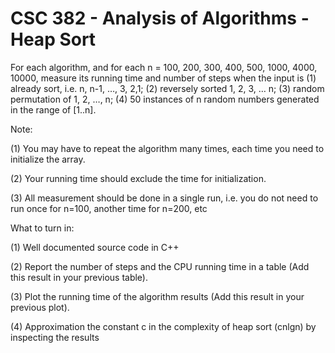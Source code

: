 # CSC 382 - Analysis of Algorithms - Heap Sort

For each algorithm, and for each n = 100, 200, 300, 400, 500, 1000, 4000, 10000, measure its running time and number of steps when the input is (1) already sort, i.e. n, n-1, …, 3, 2,1; (2) reversely sorted 1, 2, 3, … n; (3) random permutation of 1, 2, …, n; (4) 50 instances of n random numbers generated in the range of [1..n].

Note:

(1) You may have to repeat the algorithm many times, each time you need to initialize the array.

(2) Your running time should exclude the time for initialization. 

(3) All measurement should be done in a single run, i.e. you do not need to run once for n=100, another time for n=200, etc

 

What to turn in:

(1) Well documented source code in C++

(2) Report the number of steps and the CPU running time in a table (Add this result in your previous table).

(3) Plot the running time of the algorithm results (Add this result in your previous plot).

(4) Approximation the constant c in the complexity of heap sort (cnlgn) by inspecting the results